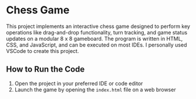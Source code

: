 # Chess Game

This project implements an interactive chess game designed to perform key operations like drag-and-drop functionality, turn tracking, and game status updates on a modular 8 x 8 gameboard. The program is written in HTML, CSS, and JavaScript, and can be executed on most IDEs. I personally used VSCode to create this project. 

## How to Run the Code

1. Open the project in your preferred IDE or code editor
2. Launch the game by opening the `index.html` file on a web browser

